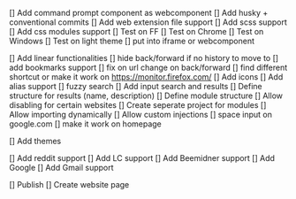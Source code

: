 [] Add command prompt component as webcomponent
[] Add husky + conventional commits
[] Add web extension file support
[] Add scss support
[] Add css modules support
[] Test on FF
[] Test on Chrome
[] Test on Windows
[] Test on light theme
[] put into iframe or webcomponent

[] Add linear functionalities
[] hide back/forward if no history to move to
[] add bookmarks support
[] fix on url change on back/forward
[] find different shortcut or make it work on https://monitor.firefox.com/
[] Add icons
[] Add alias support
[] fuzzy search
[] Add input search and results
[] Define structure for results (name, description)
[] Define module structure
[] Allow disabling for certain websites
[] Create seperate project for modules
[] Allow importing dynamically 
[] Allow custom injections
[] space input on google.com
[] make it work on homepage

[] Add themes

[] Add reddit support
[] Add LC support
[] Add Beemidner support
[] Add Google
[] Add Gmail support

[] Publish 
[] Create website page

